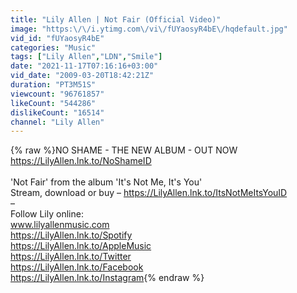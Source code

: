 ```yaml
---
title: "Lily Allen | Not Fair (Official Video)"
image: "https:\/\/i.ytimg.com\/vi\/fUYaosyR4bE\/hqdefault.jpg"
vid_id: "fUYaosyR4bE"
categories: "Music"
tags: ["Lily Allen","LDN","Smile"]
date: "2021-11-17T07:16:16+03:00"
vid_date: "2009-03-20T18:42:21Z"
duration: "PT3M51S"
viewcount: "96761857"
likeCount: "544286"
dislikeCount: "16514"
channel: "Lily Allen"
---
```

{% raw %}NO SHAME - THE NEW ALBUM - OUT NOW <br /><a rel="nofollow" target="blank" href="https://LilyAllen.lnk.to/NoShameID">https://LilyAllen.lnk.to/NoShameID</a><br /><br />'Not Fair' from the album 'It's Not Me, It's You'<br />Stream, download or buy – <a rel="nofollow" target="blank" href="https://LilyAllen.lnk.to/ItsNotMeItsYouID">https://LilyAllen.lnk.to/ItsNotMeItsYouID</a><br />–<br />Follow Lily online:<br />www.lilyallenmusic.com<br /><a rel="nofollow" target="blank" href="https://LilyAllen.lnk.to/Spotify">https://LilyAllen.lnk.to/Spotify</a><br /><a rel="nofollow" target="blank" href="https://LilyAllen.lnk.to/AppleMusic">https://LilyAllen.lnk.to/AppleMusic</a><br /><a rel="nofollow" target="blank" href="https://LilyAllen.lnk.to/Twitter">https://LilyAllen.lnk.to/Twitter</a><br /><a rel="nofollow" target="blank" href="https://LilyAllen.lnk.to/Facebook">https://LilyAllen.lnk.to/Facebook</a><br /><a rel="nofollow" target="blank" href="https://LilyAllen.lnk.to/Instagram">https://LilyAllen.lnk.to/Instagram</a>{% endraw %}
